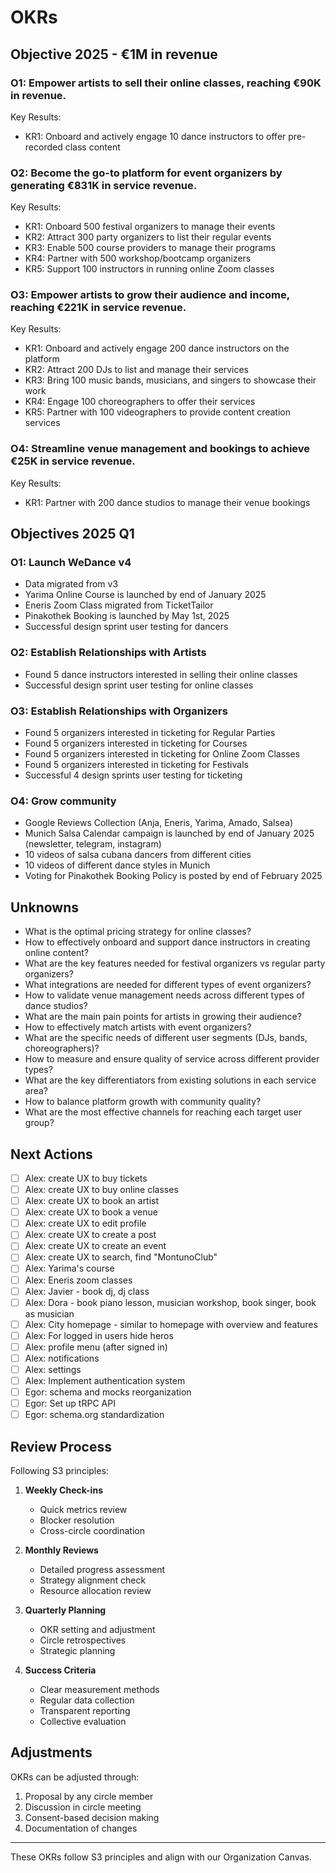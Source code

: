 # OKRs

## Objective 2025 - €1M in revenue

### O1: Empower artists to sell their online classes, reaching €90K in revenue.

Key Results:

- KR1: Onboard and actively engage 10 dance instructors to offer pre-recorded class content

### O2: Become the go-to platform for event organizers by generating €831K in service revenue.

Key Results:

- KR1: Onboard 500 festival organizers to manage their events
- KR2: Attract 300 party organizers to list their regular events
- KR3: Enable 500 course providers to manage their programs
- KR4: Partner with 500 workshop/bootcamp organizers
- KR5: Support 100 instructors in running online Zoom classes

### O3: Empower artists to grow their audience and income, reaching €221K in service revenue.

Key Results:

- KR1: Onboard and actively engage 200 dance instructors on the platform
- KR2: Attract 200 DJs to list and manage their services
- KR3: Bring 100 music bands, musicians, and singers to showcase their work
- KR4: Engage 100 choreographers to offer their services
- KR5: Partner with 100 videographers to provide content creation services

### O4: Streamline venue management and bookings to achieve €25K in service revenue.

Key Results:

- KR1: Partner with 200 dance studios to manage their venue bookings

## Objectives 2025 Q1

### O1: Launch WeDance v4

- Data migrated from v3
- Yarima Online Course is launched by end of January 2025
- Eneris Zoom Class migrated from TicketTailor
- Pinakothek Booking is launched by May 1st, 2025
- Successful design sprint user testing for dancers

### O2: Establish Relationships with Artists

- Found 5 dance instructors interested in selling their online classes
- Successful design sprint user testing for online classes

### O3: Establish Relationships with Organizers

- Found 5 organizers interested in ticketing for Regular Parties
- Found 5 organizers interested in ticketing for Courses
- Found 5 organizers interested in ticketing for Online Zoom Classes
- Found 5 organizers interested in ticketing for Festivals
- Successful 4 design sprints user testing for ticketing

### O4: Grow community

- Google Reviews Collection (Anja, Eneris, Yarima, Amado, Salsea)
- Munich Salsa Calendar campaign is launched by end of January 2025 (newsletter, telegram, instagram)
- 10 videos of salsa cubana dancers from different cities
- 10 videos of different dance styles in Munich
- Voting for Pinakothek Booking Policy is posted by end of February 2025

## Unknowns

- What is the optimal pricing strategy for online classes?
- How to effectively onboard and support dance instructors in creating online content?
- What are the key features needed for festival organizers vs regular party organizers?
- What integrations are needed for different types of event organizers?
- How to validate venue management needs across different types of dance studios?
- What are the main pain points for artists in growing their audience?
- How to effectively match artists with event organizers?
- What are the specific needs of different user segments (DJs, bands, choreographers)?
- How to measure and ensure quality of service across different provider types?
- What are the key differentiators from existing solutions in each service area?
- How to balance platform growth with community quality?
- What are the most effective channels for reaching each target user group?

## Next Actions

- [ ] Alex: create UX to buy tickets
- [ ] Alex: create UX to buy online classes
- [ ] Alex: create UX to book an artist
- [ ] Alex: create UX to book a venue
- [ ] Alex: create UX to edit profile
- [ ] Alex: create UX to create a post
- [ ] Alex: create UX to create an event
- [ ] Alex: create UX to search, find "MontunoClub"
- [ ] Alex: Yarima's course
- [ ] Alex: Eneris zoom classes
- [ ] Alex: Javier - book dj, dj class
- [ ] Alex: Dora - book piano lesson, musician workshop, book singer, book as musician
- [ ] Alex: City homepage - similar to homepage with overview and features
- [ ] Alex: For logged in users hide heros
- [ ] Alex: profile menu (after signed in)
- [ ] Alex: notifications
- [ ] Alex: settings
- [ ] Alex: Implement authentication system
- [ ] Egor: schema and mocks reorganization
- [ ] Egor: Set up tRPC API
- [ ] Egor: schema.org standardization

## Review Process

Following S3 principles:

1. **Weekly Check-ins**

   - Quick metrics review
   - Blocker resolution
   - Cross-circle coordination

2. **Monthly Reviews**

   - Detailed progress assessment
   - Strategy alignment check
   - Resource allocation review

3. **Quarterly Planning**

   - OKR setting and adjustment
   - Circle retrospectives
   - Strategic planning

4. **Success Criteria**
   - Clear measurement methods
   - Regular data collection
   - Transparent reporting
   - Collective evaluation

## Adjustments

OKRs can be adjusted through:

1. Proposal by any circle member
2. Discussion in circle meeting
3. Consent-based decision making
4. Documentation of changes

---

These OKRs follow S3 principles and align with our Organization Canvas.

